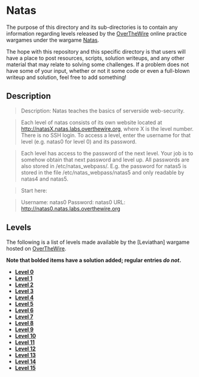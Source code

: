 __Natas__
================

The purpose of this directory and its sub-directories is to contain any information regarding levels released by the [OverTheWire] online practice wargames under the wargame [Natas].

The hope with this repository and this specific directory is that users will have a place to post resources, scripts, solution writeups, and any other material that may relate to solving some challenges. If a problem does not have some of your input, whether or not it some code or even a full-blown writeup and solution, feel free to add something!

Description
---------------------


> Description:
> Natas teaches the basics of serverside web-security.

> Each level of natas consists of its own website located at http://natasX.natas.labs.overthewire.org, where X is the level number. There is no SSH login. To access a level, enter the username for that level (e.g. natas0 for level 0) and its password.

> Each level has access to the password of the next level. Your job is to somehow obtain that next password and level up. All passwords are also stored in /etc/natas_webpass/. E.g. the password for natas5 is stored in the file /etc/natas_webpass/natas5 and only readable by natas4 and natas5.

> Start here:

> Username: natas0
> Password: natas0
> URL:      http://natas0.natas.labs.overthewire.org


Levels
--------

The following is a list of levels made available by the [Leviathan] wargame hosted on [OverTheWire].

__Note that bolded items have a solution added; regular entries _do not_.__

* [__Level 0__](level0/)
* [__Level 1__](level1/)
* [__Level 2__](level2/)
* [__Level 3__](level3/)
* [__Level 4__](level4/)
* [__Level 5__](level5/)
* [__Level 6__](level6/)
* [__Level 7__](level7/)
* [__Level 8__](level8/)
* [__Level 9__](level9/)
* [__Level 10__](level10/)
* [__Level 11__](level11/)
* [__Level 12__](level12/)
* [__Level 13__](level13/)
* [__Level 14__](level14/)
* [__Level 15__](level15/)

[CTF]: https://en.wikipedia.org/wiki/Capture_the_flag#Computer_security
[Cyberstakes]: https://cyberstakesonline.com/
[OverTheWire]: http://overthewire.org/
[Natas]: http://overthewire.org/wargames/natas/
